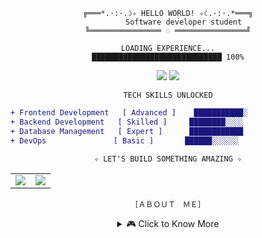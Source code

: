 <div align="center">

```
╔═══*.·:·.☽✧ HELLO WORLD! ✧☾.·:·.*═══╗
       Software developer student
╚════════════════ ♢ ════════════════╝
```

```
LOADING EXPERIENCE...
█████████████████████████████ 100%
```

<img src="https://github-readme-stats.vercel.app/api?username=yvmeli&show_icons=true&count_private=true&hide_title=true&hide=prs&theme=synthwave&border_color=e100ff&bg_color=000000&ring_color=00ff00&text_color=00ff00&icon_color=e100ff" />

<img src="https://github-readme-stats.vercel.app/api/top-langs/?username=yvmeli&layout=compact&theme=synthwave&hide_title=true&border_color=e100ff&bg_color=000000&text_color=00ff00" />

```
TECH SKILLS UNLOCKED
```

<div align="left">

```diff
+ Frontend Development   [ Advanced ]    ███████████░ 
+ Backend Development   [ Skilled ]     ████████░░░░ 
+ Database Management   [ Expert ]      ████████████ 
+ DevOps               [ Basic ]       ██████░░░░░░ 
```

</div>

```
✧ LET'S BUILD SOMETHING AMAZING ✧
```

<table>
  <tr>
    <td><img src="https://img.shields.io/badge/GitHub-yvmeli-00ff00?style=for-the-badge&logo=github&logoColor=white&labelColor=000000"/></td>
    <td><img src="https://img.shields.io/badge/LinkedIn-yameli-00ff00?style=for-the-badge&logo=linkedin&logoColor=white&labelColor=000000"/></td>
  </tr>
</table>

```
［ＡＢＯＵＴ　ＭＥ］
```

<details>
<summary>🎮 Click to Know More</summary>

```
Passionate developer with a creative approach to problem-solving.
Always learning, always coding, always pushing the boundaries.
Currently exploring new technologies and building cool stuff!
```

</details>

</div>
